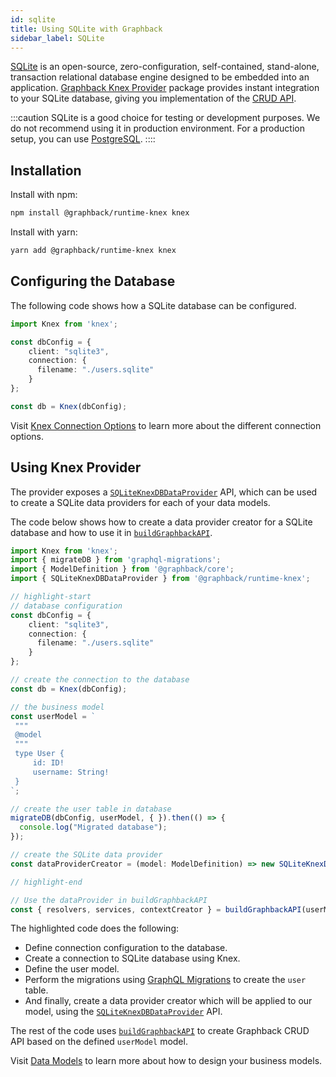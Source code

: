 ```yaml
---
id: sqlite
title: Using SQLite with Graphback
sidebar_label: SQLite
---
```


[SQLite](https://www.sqlite.org/index.html) is an open-source, zero-configuration, self-contained, stand-alone, transaction relational database engine designed to be embedded into an application. [Graphback Knex Provider](https://www.npmjs.com/package/@graphback/runtime-knex) package provides instant integration to your SQLite database, giving you implementation of the [CRUD API](../crud/introduction.md). 

:::caution
 SQLite is a good choice for testing or development purposes. We do not recommend using it in production environment. For a production setup, you can use [PostgreSQL](postgres.md). 
::::

## Installation

Install with npm:

```bash
npm install @graphback/runtime-knex knex
```

Install with yarn:

```bash
yarn add @graphback/runtime-knex knex
```

## Configuring the Database

The following code shows how a SQLite database can be configured.

```ts
import Knex from 'knex';

const dbConfig = {
    client: "sqlite3",
    connection: {
      filename: "./users.sqlite"
    }
};

const db = Knex(dbConfig);
```

Visit [Knex Connection Options](http://knexjs.org/#Installation-client) to learn more about the different connection options. 

## Using Knex Provider

The provider exposes a [`SQLiteKnexDBDataProvider`](https://github.com/aerogear/graphback/blob/master/packages/graphback-runtime-knex/src/SQLiteKnexDBDataProvider.ts) API, which can be used to create a SQLite data providers for each of your data models. 

The code below shows how to create a data provider creator for a SQLite database and how to use it in [`buildGraphbackAPI`](../api/build-graphback-api.md).

```ts
import Knex from 'knex';
import { migrateDB } from 'graphql-migrations';
import { ModelDefinition } from '@graphback/core';
import { SQLiteKnexDBDataProvider } from '@graphback/runtime-knex';

// highlight-start
// database configuration
const dbConfig = {
    client: "sqlite3",
    connection: {
      filename: "./users.sqlite"
    }
};

// create the connection to the database
const db = Knex(dbConfig);

// the business model
const userModel = `
 """
 @model
 """
 type User {
     id: ID!
     username: String!
 }
`;

// create the user table in database 
migrateDB(dbConfig, userModel, { }).then(() => {
  console.log("Migrated database");
});

// create the SQLite data provider
const dataProviderCreator = (model: ModelDefinition) => new SQLiteKnexDBDataProvider(model.graphqlType, db);

// highlight-end

// Use the dataProvider in buildGraphbackAPI
const { resolvers, services, contextCreator } = buildGraphbackAPI(userModel, { dataProviderCreator });
```

The highlighted code does the following:
 - Define connection configuration to the database.
 - Create a connection to SQLite database using Knex.
 - Define the user model.
 - Perform the migrations using [GraphQL Migrations](../graphql-migrations/intro.md) to create the `user` table.
 - And finally, create a data provider creator which will be applied to our model, using the [`SQLiteKnexDBDataProvider`](https://github.com/aerogear/graphback/blob/master/packages/graphback-runtime-knex/src/SQLiteKnexDBDataProvider.ts) API. 
  
The rest of the code uses [`buildGraphbackAPI`](../api/build-graphback-api) to create Graphback CRUD API based on the defined `userModel` model.

Visit [Data Models](../model/datamodel.md) to learn more about how to design your business models.
